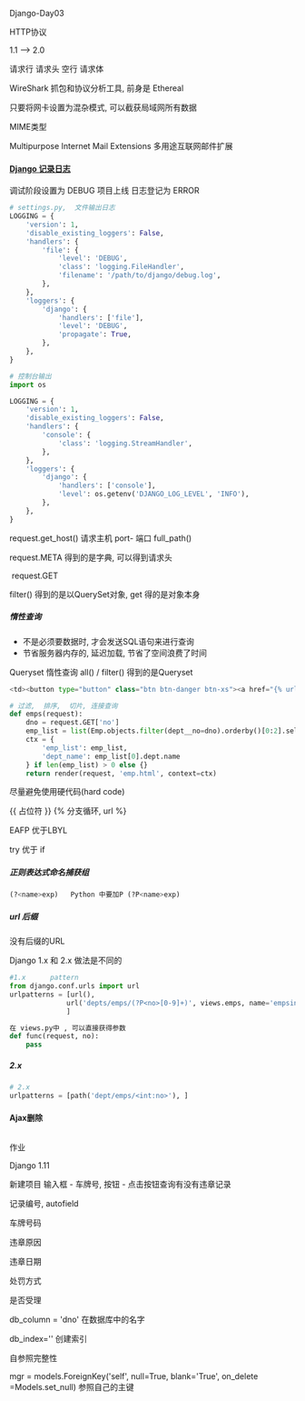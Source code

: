 Django-Day03



HTTP协议

1.1 -->  2.0

请求行 请求头  空行 请求体

WireShark 抓包和协议分析工具, 前身是 Ethereal

只要将网卡设置为混杂模式, 可以截获局域网所有数据



MIME类型

Multipurpose  Internet Mail Extensions 多用途互联网邮件扩展



#### [Django 记录日志](https://docs.djangoproject.com/zh-hans/2.0/topics/logging/#examples)

调试阶段设置为 DEBUG   项目上线   日志登记为  ERROR

```python
# settings.py,  文件输出日志
LOGGING = {
    'version': 1,
    'disable_existing_loggers': False,
    'handlers': {
        'file': {
            'level': 'DEBUG',
            'class': 'logging.FileHandler',
            'filename': '/path/to/django/debug.log',
        },
    },
    'loggers': {
        'django': {
            'handlers': ['file'],
            'level': 'DEBUG',
            'propagate': True,
        },
    },
}

# 控制台输出
import os

LOGGING = {
    'version': 1,
    'disable_existing_loggers': False,
    'handlers': {
        'console': {
            'class': 'logging.StreamHandler',
        },
    },
    'loggers': {
        'django': {
            'handlers': ['console'],
            'level': os.getenv('DJANGO_LOG_LEVEL', 'INFO'),
        },
    },
}
```



request.get_host()  请求主机  port- 端口  full_path()

request.META    得到的是字典, 可以得到请求头

​    	request.GET  

filter() 得到的是以QuerySet对象,  get 得的是对象本身



##### 惰性查询

- 不是必须要数据时, 才会发送SQL语句来进行查询
- 节省服务器内存的,   延迟加载,   节省了空间浪费了时间

Queryset 惰性查询    all() / filter() 得到的是Queryset



```python
<td><button type="button" class="btn btn-danger btn-xs"><a href="{% url 'ddel' %}?no={{ dept.no }}">删除</a></button></td>

# 过滤,  排序,  切片, 连接查询
def emps(request):
    dno = request.GET['no']
    emp_list = list(Emp.objects.filter(dept__no=dno).orderby()[0:2].select_related('dept'))  # 联查, 关联对象字段名, models的class Dept
    ctx = {
        'emp_list': emp_list,
        'dept_name': emp_list[0].dept.name
    } if len(emp_list) > 0 else {}
    return render(request, 'emp.html', context=ctx)
```





尽量避免使用硬代码(hard code)





{{ 占位符 }}  {% 分支循环, url %}



EAFP 优于LBYL

try 优于 if





##### 正则表达式命名捕获组

```python
(?<name>exp)   Python 中要加P (?P<name>exp)
```



##### url 后缀

没有后缀的URL 

Django 1.x 和 2.x 做法是不同的

```python
#1.x      pattern
from django.conf.urls import url
urlpatterns = [url(),
              url('depts/emps/(?P<no>[0-9]+)', views.emps, name='empsindept')   # 可以写正则表达式
              ]

在 views.py中 , 可以直接获得参数
def func(request, no):
    pass
```

##### 2.x

```python
# 2.x
urlpatterns = [path('dept/emps/<int:no>'), ]

```





#### Ajax删除

```python

```





作业

Django  1.11  

新建项目  输入框 -  车牌号,  按钮 - 点击按钮查询有没有违章记录 



记录编号, autofield

车牌号码

违章原因

违章日期

处罚方式

是否受理



db_column = 'dno'  在数据库中的名字

db_index=''   创建索引



自参照完整性   

mgr = models.ForeignKey('self', null=True, blank='True', on_delete =Models.set_null)   参照自己的主键